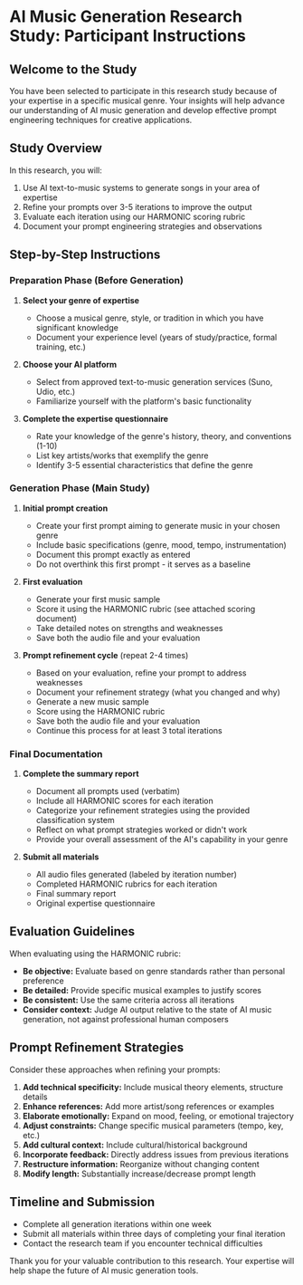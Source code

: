 # AI Music Generation Research Study: Participant Instructions

## Welcome to the Study

You have been selected to participate in this research study because of your expertise in a specific musical genre. Your insights will help advance our understanding of AI music generation and develop effective prompt engineering techniques for creative applications.

## Study Overview

In this research, you will:
1. Use AI text-to-music systems to generate songs in your area of expertise
2. Refine your prompts over 3-5 iterations to improve the output
3. Evaluate each iteration using our HARMONIC scoring rubric
4. Document your prompt engineering strategies and observations

## Step-by-Step Instructions

### Preparation Phase (Before Generation)

1. **Select your genre of expertise**
   - Choose a musical genre, style, or tradition in which you have significant knowledge
   - Document your experience level (years of study/practice, formal training, etc.)

2. **Choose your AI platform**
   - Select from approved text-to-music generation services (Suno, Udio, etc.)
   - Familiarize yourself with the platform's basic functionality

3. **Complete the expertise questionnaire**
   - Rate your knowledge of the genre's history, theory, and conventions (1-10)
   - List key artists/works that exemplify the genre
   - Identify 3-5 essential characteristics that define the genre

### Generation Phase (Main Study)

1. **Initial prompt creation**
   - Create your first prompt aiming to generate music in your chosen genre
   - Include basic specifications (genre, mood, tempo, instrumentation)
   - Document this prompt exactly as entered
   - Do not overthink this first prompt - it serves as a baseline

2. **First evaluation**
   - Generate your first music sample
   - Score it using the HARMONIC rubric (see attached scoring document)
   - Take detailed notes on strengths and weaknesses
   - Save both the audio file and your evaluation

3. **Prompt refinement cycle** (repeat 2-4 times)
   - Based on your evaluation, refine your prompt to address weaknesses
   - Document your refinement strategy (what you changed and why)
   - Generate a new music sample
   - Score using the HARMONIC rubric
   - Save both the audio file and your evaluation
   - Continue this process for at least 3 total iterations

### Final Documentation

1. **Complete the summary report**
   - Document all prompts used (verbatim)
   - Include all HARMONIC scores for each iteration
   - Categorize your refinement strategies using the provided classification system
   - Reflect on what prompt strategies worked or didn't work
   - Provide your overall assessment of the AI's capability in your genre

2. **Submit all materials**
   - All audio files generated (labeled by iteration number)
   - Completed HARMONIC rubrics for each iteration
   - Final summary report
   - Original expertise questionnaire

## Evaluation Guidelines

When evaluating using the HARMONIC rubric:

- **Be objective:** Evaluate based on genre standards rather than personal preference
- **Be detailed:** Provide specific musical examples to justify scores
- **Be consistent:** Use the same criteria across all iterations
- **Consider context:** Judge AI output relative to the state of AI music generation, not against professional human composers

## Prompt Refinement Strategies

Consider these approaches when refining your prompts:

1. **Add technical specificity:** Include musical theory elements, structure details
2. **Enhance references:** Add more artist/song references or examples
3. **Elaborate emotionally:** Expand on mood, feeling, or emotional trajectory
4. **Adjust constraints:** Change specific musical parameters (tempo, key, etc.)
5. **Add cultural context:** Include cultural/historical background
6. **Incorporate feedback:** Directly address issues from previous iterations
7. **Restructure information:** Reorganize without changing content
8. **Modify length:** Substantially increase/decrease prompt length

## Timeline and Submission

- Complete all generation iterations within one week
- Submit all materials within three days of completing your final iteration
- Contact the research team if you encounter technical difficulties

Thank you for your valuable contribution to this research. Your expertise will help shape the future of AI music generation tools.